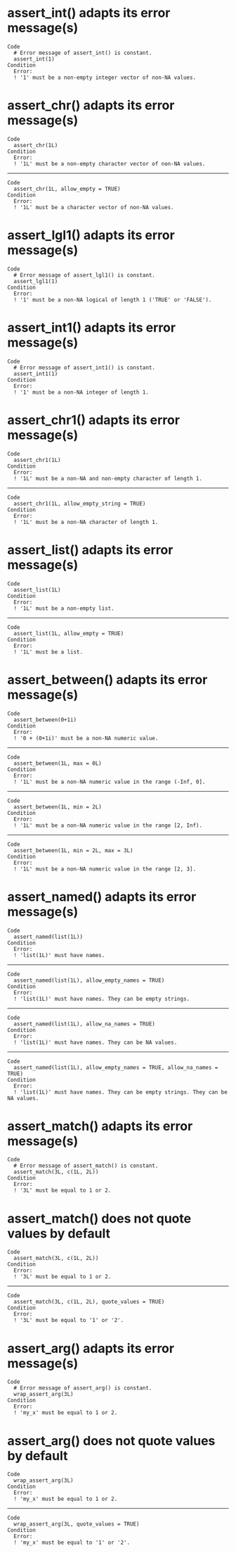 # assert_int() adapts its error message(s)

    Code
      # Error message of assert_int() is constant.
      assert_int(1)
    Condition
      Error:
      ! '1' must be a non-empty integer vector of non-NA values.

# assert_chr() adapts its error message(s)

    Code
      assert_chr(1L)
    Condition
      Error:
      ! '1L' must be a non-empty character vector of non-NA values.

---

    Code
      assert_chr(1L, allow_empty = TRUE)
    Condition
      Error:
      ! '1L' must be a character vector of non-NA values.

# assert_lgl1() adapts its error message(s)

    Code
      # Error message of assert_lgl1() is constant.
      assert_lgl1(1)
    Condition
      Error:
      ! '1' must be a non-NA logical of length 1 ('TRUE' or 'FALSE').

# assert_int1() adapts its error message(s)

    Code
      # Error message of assert_int1() is constant.
      assert_int1(1)
    Condition
      Error:
      ! '1' must be a non-NA integer of length 1.

# assert_chr1() adapts its error message(s)

    Code
      assert_chr1(1L)
    Condition
      Error:
      ! '1L' must be a non-NA and non-empty character of length 1.

---

    Code
      assert_chr1(1L, allow_empty_string = TRUE)
    Condition
      Error:
      ! '1L' must be a non-NA character of length 1.

# assert_list() adapts its error message(s)

    Code
      assert_list(1L)
    Condition
      Error:
      ! '1L' must be a non-empty list.

---

    Code
      assert_list(1L, allow_empty = TRUE)
    Condition
      Error:
      ! '1L' must be a list.

# assert_between() adapts its error message(s)

    Code
      assert_between(0+1i)
    Condition
      Error:
      ! '0 + (0+1i)' must be a non-NA numeric value.

---

    Code
      assert_between(1L, max = 0L)
    Condition
      Error:
      ! '1L' must be a non-NA numeric value in the range (-Inf, 0].

---

    Code
      assert_between(1L, min = 2L)
    Condition
      Error:
      ! '1L' must be a non-NA numeric value in the range [2, Inf).

---

    Code
      assert_between(1L, min = 2L, max = 3L)
    Condition
      Error:
      ! '1L' must be a non-NA numeric value in the range [2, 3].

# assert_named() adapts its error message(s)

    Code
      assert_named(list(1L))
    Condition
      Error:
      ! 'list(1L)' must have names.

---

    Code
      assert_named(list(1L), allow_empty_names = TRUE)
    Condition
      Error:
      ! 'list(1L)' must have names. They can be empty strings.

---

    Code
      assert_named(list(1L), allow_na_names = TRUE)
    Condition
      Error:
      ! 'list(1L)' must have names. They can be NA values.

---

    Code
      assert_named(list(1L), allow_empty_names = TRUE, allow_na_names = TRUE)
    Condition
      Error:
      ! 'list(1L)' must have names. They can be empty strings. They can be NA values.

# assert_match() adapts its error message(s)

    Code
      # Error message of assert_match() is constant.
      assert_match(3L, c(1L, 2L))
    Condition
      Error:
      ! '3L' must be equal to 1 or 2.

# assert_match() does not quote values by default

    Code
      assert_match(3L, c(1L, 2L))
    Condition
      Error:
      ! '3L' must be equal to 1 or 2.

---

    Code
      assert_match(3L, c(1L, 2L), quote_values = TRUE)
    Condition
      Error:
      ! '3L' must be equal to '1' or '2'.

# assert_arg() adapts its error message(s)

    Code
      # Error message of assert_arg() is constant.
      wrap_assert_arg(3L)
    Condition
      Error:
      ! 'my_x' must be equal to 1 or 2.

# assert_arg() does not quote values by default

    Code
      wrap_assert_arg(3L)
    Condition
      Error:
      ! 'my_x' must be equal to 1 or 2.

---

    Code
      wrap_assert_arg(3L, quote_values = TRUE)
    Condition
      Error:
      ! 'my_x' must be equal to '1' or '2'.

